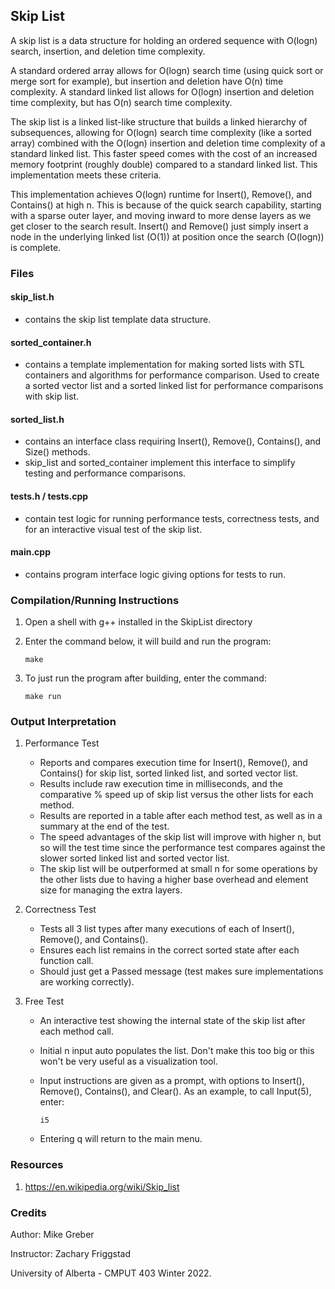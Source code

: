 ## Skip List

A skip list is a data structure for holding an ordered sequence with O(logn) search, insertion, and deletion time complexity.

A standard ordered array allows for O(logn) search time (using quick sort or merge sort for example), but insertion and
deletion have O(n) time complexity. A standard linked list allows for O(logn) insertion and deletion time complexity,
but has O(n) search time complexity.

The skip list is a linked list-like structure that builds a linked hierarchy of subsequences, allowing for O(logn) 
search time complexity (like a sorted array) combined with the O(logn) insertion and deletion time complexity of
a standard linked list. This faster speed comes with the cost of an increased memory footprint (roughly double) 
compared to a standard linked list. This implementation meets these criteria.

This implementation achieves O(logn) runtime for Insert(), Remove(), and Contains() at high n. This is because of the
quick search capability, starting with a sparse outer layer, and moving inward to more dense layers as we get closer to
the search result. Insert() and Remove() just simply insert a node in the underlying linked list (O(1)) at position 
once the search (O(logn)) is complete.

### Files

#### skip_list.h
   - contains the skip list template data structure.

#### sorted_container.h
   - contains a template implementation for making sorted lists with STL containers and algorithms 
     for performance comparison. Used to create a sorted vector list and a sorted linked list for performance
     comparisons with skip list.

#### sorted_list.h
   - contains an interface class requiring Insert(), Remove(), Contains(), and Size() methods. 
   - skip_list and sorted_container implement this interface to simplify testing and performance comparisons.

#### tests.h / tests.cpp
   - contain test logic for running performance tests, correctness tests, and for an interactive visual
     test of the skip list.

#### main.cpp
   - contains program interface logic giving options for tests to run.


### Compilation/Running Instructions

1. Open a shell with g++ installed in the SkipList directory


2. Enter the command below, it will build and run the program:
       
       make

3. To just run the program after building, enter the command:

       make run

### Output Interpretation

1. Performance Test

   - Reports and compares execution time for Insert(), Remove(), and Contains() for skip list, sorted linked list,
     and sorted vector list.
   - Results include raw execution time in milliseconds, and the comparative % speed up of skip list versus the other lists
     for each method.
   - Results are reported in a table after each method test, as well as in a summary at the end of the test.
   - The speed advantages of the skip list will improve with higher n, but so will the test time since the performance test
     compares against the slower sorted linked list and sorted vector list.
   - The skip list will be outperformed at small n for some operations by the other lists due to having a higher base overhead
     and element size for managing the extra layers.


2. Correctness Test
   - Tests all 3 list types after many executions of each of Insert(), Remove(), and Contains().
   - Ensures each list remains in the correct sorted state after each function call.
   - Should just get a Passed message (test makes sure implementations are working correctly).
   

3. Free Test
   - An interactive test showing the internal state of the skip list after each method call.
   - Initial n input auto populates the list. Don't make this too big or this won't be very useful as a visualization tool.
   - Input instructions are given as a prompt, with options to Insert(), Remove(), Contains(), and Clear(). As an example, to
     call Input(5), enter:
   
         i5 
   
   - Entering q will return to the main menu.



### Resources
1. https://en.wikipedia.org/wiki/Skip_list


### Credits

Author: Mike Greber

Instructor: Zachary Friggstad

University of Alberta - CMPUT 403 Winter 2022.